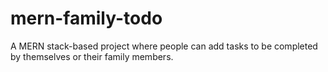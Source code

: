 # mern-family-todo

A MERN stack-based project where people can add tasks to be completed by themselves or their family members.
